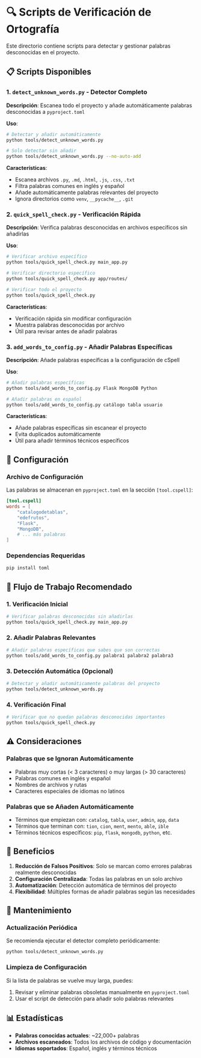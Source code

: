 # 🔍 Scripts de Verificación de Ortografía

Este directorio contiene scripts para detectar y gestionar palabras desconocidas en el proyecto.

## 📋 Scripts Disponibles

### 1. `detect_unknown_words.py` - Detector Completo

**Descripción**: Escanea todo el proyecto y añade automáticamente palabras desconocidas a `pyproject.toml`

**Uso**:

```bash
# Detectar y añadir automáticamente
python tools/detect_unknown_words.py

# Solo detectar sin añadir
python tools/detect_unknown_words.py --no-auto-add
```

**Características**:

- Escanea archivos `.py`, `.md`, `.html`, `.js`, `.css`, `.txt`
- Filtra palabras comunes en inglés y español
- Añade automáticamente palabras relevantes del proyecto
- Ignora directorios como `venv`, `__pycache__`, `.git`

### 2. `quick_spell_check.py` - Verificación Rápida

**Descripción**: Verifica palabras desconocidas en archivos específicos sin añadirlas

**Uso**:

```bash
# Verificar archivo específico
python tools/quick_spell_check.py main_app.py

# Verificar directorio específico
python tools/quick_spell_check.py app/routes/

# Verificar todo el proyecto
python tools/quick_spell_check.py
```

**Características**:

- Verificación rápida sin modificar configuración
- Muestra palabras desconocidas por archivo
- Útil para revisar antes de añadir palabras

### 3. `add_words_to_config.py` - Añadir Palabras Específicas

**Descripción**: Añade palabras específicas a la configuración de cSpell

**Uso**:

```bash
# Añadir palabras específicas
python tools/add_words_to_config.py Flask MongoDB Python

# Añadir palabras en español
python tools/add_words_to_config.py catálogo tabla usuario
```

**Características**:

- Añade palabras específicas sin escanear el proyecto
- Evita duplicados automáticamente
- Útil para añadir términos técnicos específicos

## 🔧 Configuración

### Archivo de Configuración

Las palabras se almacenan en `pyproject.toml` en la sección `[tool.cspell]`:

```toml
[tool.cspell]
words = [
    "catalogodetablas",
    "edefrutos",
    "Flask",
    "MongoDB",
    # ... más palabras
]
```

### Dependencias Requeridas

```bash
pip install toml
```

## 📝 Flujo de Trabajo Recomendado

### 1. Verificación Inicial

```bash
# Verificar palabras desconocidas sin añadirlas
python tools/quick_spell_check.py main_app.py
```

### 2. Añadir Palabras Relevantes

```bash
# Añadir palabras específicas que sabes que son correctas
python tools/add_words_to_config.py palabra1 palabra2 palabra3
```

### 3. Detección Automática (Opcional)

```bash
# Detectar y añadir automáticamente palabras del proyecto
python tools/detect_unknown_words.py
```

### 4. Verificación Final

```bash
# Verificar que no quedan palabras desconocidas importantes
python tools/quick_spell_check.py
```

## ⚠️ Consideraciones

### Palabras que se Ignoran Automáticamente

- Palabras muy cortas (< 3 caracteres) o muy largas (> 30 caracteres)
- Palabras comunes en inglés y español
- Nombres de archivos y rutas
- Caracteres especiales de idiomas no latinos

### Palabras que se Añaden Automáticamente

- Términos que empiezan con: `catalog`, `tabla`, `user`, `admin`, `app`, `data`
- Términos que terminan con: `tion`, `cion`, `ment`, `mento`, `able`, `ible`
- Términos técnicos específicos: `pip`, `flask`, `mongodb`, `python`, etc.

## 🎯 Beneficios

1. **Reducción de Falsos Positivos**: Solo se marcan como errores palabras realmente desconocidas
2. **Configuración Centralizada**: Todas las palabras en un solo archivo
3. **Automatización**: Detección automática de términos del proyecto
4. **Flexibilidad**: Múltiples formas de añadir palabras según las necesidades

## 🔄 Mantenimiento

### Actualización Periódica

Se recomienda ejecutar el detector completo periódicamente:

```bash
python tools/detect_unknown_words.py
```

### Limpieza de Configuración

Si la lista de palabras se vuelve muy larga, puedes:

1. Revisar y eliminar palabras obsoletas manualmente en `pyproject.toml`
2. Usar el script de detección para añadir solo palabras relevantes

## 📊 Estadísticas

- **Palabras conocidas actuales**: ~22,000+ palabras
- **Archivos escaneados**: Todos los archivos de código y documentación
- **Idiomas soportados**: Español, inglés y términos técnicos